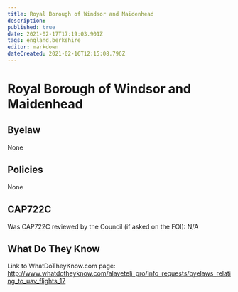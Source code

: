 ```yaml
---
title: Royal Borough of Windsor and Maidenhead
description: 
published: true
date: 2021-02-17T17:19:03.901Z
tags: england,berkshire
editor: markdown
dateCreated: 2021-02-16T12:15:08.796Z
---
```


# Royal Borough of Windsor and Maidenhead


## Byelaw
None


## Policies
None

## CAP722C

Was CAP722C reviewed by the Council (if asked on the FOI): N/A

## What Do They Know

Link to WhatDoTheyKnow.com page:
http://www.whatdotheyknow.com/alaveteli_pro/info_requests/byelaws_relating_to_uav_flights_17

